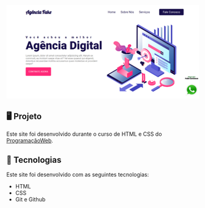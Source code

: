 <p>
    <img src="imagens/preview.png" alt="Prévia do Site"/>
</p>

## 🖥️ Projeto
Este site foi desenvolvido durante o curso de HTML e CSS do [ProgramaçãoWeb](https://www.youtube.com/@programacaoweb).

## 🚀 Tecnologias
Este site foi desenvolvido com as seguintes tecnologias:

- HTML
- CSS
- Git e Github